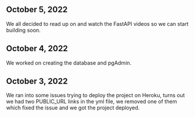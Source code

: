 ## October 5, 2022
We all decided to read up on and watch the FastAPI videos so we can start building soon.

## October 4, 2022
We worked on creating the database and pgAdmin.

## October 3, 2022

We ran into some issues trying to deploy the project on Heroku, turns out we had two PUBLIC_URL links in the yml file, we removed one of them which fixed the issue and we got the project deployed.